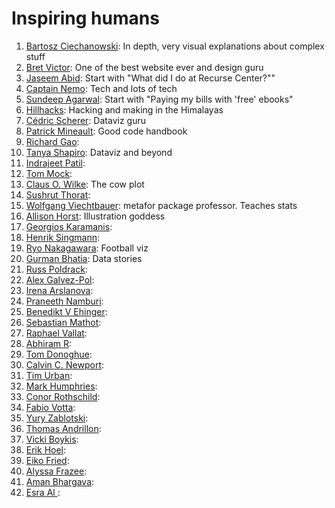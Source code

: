 # Inspiring humans


1. [Bartosz Ciechanowski](https://ciechanow.ski/archives/): In depth, very visual explanations about complex stuff
2. [Bret Victor](http://worrydream.com/): One of the best website ever and design guru
3. [Jaseem Abid](https://blog.jabid.in/): Start with "What did I do at Recurse Center?""
4. [Captain Nemo](https://captnemo.in/archive.html): Tech and lots of tech
5. [Sundeep Agarwal](https://learnbyexample.github.io/about/): Start with "Paying my bills with 'free' ebooks"
6. [Hillhacks](https://hillhacks.in/): Hacking and making in the Himalayas
7. [Cédric Scherer](https://www.cedricscherer.com/): Dataviz guru
8. [Patrick Mineault](https://xcorr.net/): Good code handbook
9. [Richard Gao](http://www.rdgao.com/):
10. [Tanya Shapiro](https://www.tanyashapiro.com/): Dataviz and beyond
11. [Indrajeet Patil](https://sites.google.com/site/indrajeetspatilmorality/):
12. [Tom Mock](https://themockup.blog/about.html):
13. [Claus O. Wilke](https://clauswilke.com/): The cow plot
14. [Sushrut Thorat](https://sushrutthorat.com/):
15. [Wolfgang Viechtbauer](https://www.wvbauer.com/doku.php/home): metafor package professor. Teaches stats
16. [Allison Horst](https://allisonhorst.com/): Illustration goddess
17. [Georgios Karamanis](https://karaman.is/):
18. [Henrik Singmann](http://singmann.org/): 
19. [Ryo Nakagawara](https://ryo-n7.github.io/): Football viz
20. [Gurman Bhatia](https://www.gurmanbhatia.com/): Data stories
21. [Russ Poldrack](https://poldrack.github.io/):
22. [Alex Galvez-Pol](https://alexgalvezpol.com/):
23. [Irena Arslanova](https://www.irena-arslanova.com/):
24. [Praneeth Namburi](https://praneethnamburi.com/):
25. [Benedikt V Ehinger](https://benediktehinger.de/blog/science/):
26. [Sebastian Mathot](https://www.cogsci.nl/):
27. [Raphael Vallat](https://raphaelvallat.com/): 
28. [Abhiram R](https://abhiramr.com/): 
39. [Tom Donoghue](https://tomdonoghue.github.io/): 
30. [Calvin C. Newport](https://calnewport.com/): 
31. [Tim Urban](https://waitbutwhy.com/): 
32. [Mark Humphries](https://medium.com/@drmdhumphries): 
33. [Conor Rothschild](https://www.connorrothschild.com/): 
34. [Fabio Votta](https://www.favstats.eu/): 
35. [Yury Zablotski](https://yury-zablotski.netlify.app/): 
36. [Thomas Andrillon](https://thomas-andrillon.wixsite.com/research): 
37. [Vicki Boykis](https://vickiboykis.com/):
38. [Erik Hoel](https://www.erikphoel.com/): 
39. [Eiko Fried](https://eiko-fried.com/): 
40. [Alyssa Frazee](http://alyssafrazee.com/): 
41. [Aman Bhargava](https://aman-bhargava.com/): 
42. [Esra Al ](https://www.esraal.com/): 








